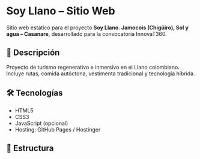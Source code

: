 # Soy Llano – Sitio Web

Sitio web estático para el proyecto **Soy Llano. Jamocois (Chigüiro), Sol y agua – Casanare**, desarrollado para la convocatoria InnovaT360.

## 📌 Descripción
Proyecto de turismo regenerativo e inmersivo en el Llano colombiano. Incluye rutas, comida autóctona, vestimenta tradicional y tecnología híbrida.

## 🛠 Tecnologías
- HTML5
- CSS3
- JavaScript (opcional)
- Hosting: GitHub Pages / Hostinger

## 📂 Estructura